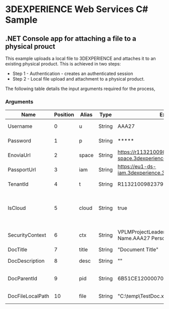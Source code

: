 ﻿# 3DEXPERIENCE Web Services C# Sample
## .NET Console app for attaching a file to a physical prouct
This example uploads a local file to 3DEXPERIENCE and attaches it to an existing physical product. This is achieved in two steps:
- Step 1 - Authentication - creates an authenticated session
- Step 2 - Local file upload and attachment to a physical product. 

The following table details the input arguments required for the process,
### Arguments
| Name | Position | Alias | Type | Example |  Description |
| ------ | ------ | ------ | ------ | ------ | ------ |
| Username | 0 | u | String | AAA27 | 3DEXPERIENCE username |
| Password | 1 | p | String | ***** | 3DEXPERIENCE password |
| EnoviaUrl | 2 | space | String | https://r1132100982379-eu1-space.3dexperience.3ds.com/enovia | 3DEXPERIENCE 3DSpace URL |
| PassportUrl | 3 | iam | String | https://eu1-ds-iam.3dexperience.3ds.com/3DPassport | 3DEXPERIENCE Passport URL |
| TenantId | 4 | t | String | R1132100982379 | 3DEXPERIENCE Tenant name |
| IsCloud | 5 | cloud | String | true | Is this a 3DEXPERIENCE Cloud environment? (true/false)  |
| SecurityContext | 6 | ctx | String | VPLMProjectLeader.Company Name.AAA27 Persona | 3DEXPERIENCE Security Context |
| DocTitle | 7 | title | String | "Document Title" | Document Title |
| DocDescription | 8 | desc | String | "" | Document Description |
| DocParentId | 9 | pid | String | 6B51CE1200007082624566530000D899 | Document owner Physical Id |
| DocFileLocalPath | 10 | file | String | "C:\temp\TestDoc.xlsx" | Document Local file path |


